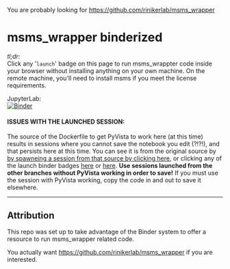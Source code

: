 You are probably looking for https://github.com/rinikerlab/msms_wrapper

# msms_wrapper binderized

*tl;dr:*  
Click any '`launch`' badge on this page to run msms_wrappter code inside your browser without installing anything on your own machine. 
On the remote machine, you'll need to install msms if you meet the license requirements.

JupyterLab:    
[![Binder](https://mybinder.org/badge_logo.svg)](https://mybinder.org/v2/gh/fomightez/msms_wrapper/binderized?labpath=examples.ipynb)

#### ISSUES WITH THE LAUNCHED SESSION:

The source of the Dockerfile to get PyVista to work here (at this time) results in sessions where you cannot save the notebook you edit (?!?!), and that persists here at this time. You can see it is from the original source by [by spawneing a session from that source by clicking here](https://mybinder.org/v2/gh/pyvista/pyvista-examples/master), or clicking any of the launch binder badges [here](https://github.com/pyvista#highlights) or [here](https://github.com/pyvista/pyvista-tutorial).
**Use sessions launched from the other branches without PyVista working in order to save!** If you must use the session with PyVista working, copy the code in and out to save it elsewhere.


---------------
Attribution
----------
This repo was set up to take advantage of the Binder system to offer a resource to run msms_wrapper related code.

You actually want https://github.com/rinikerlab/msms_wrapper if you are interested.